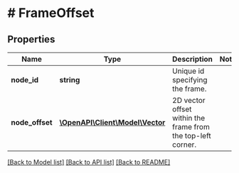 # # FrameOffset

## Properties

Name | Type | Description | Notes
------------ | ------------- | ------------- | -------------
**node_id** | **string** | Unique id specifying the frame. |
**node_offset** | [**\OpenAPI\Client\Model\Vector**](Vector.md) | 2D vector offset within the frame from the top-left corner. |

[[Back to Model list]](../../README.md#models) [[Back to API list]](../../README.md#endpoints) [[Back to README]](../../README.md)
